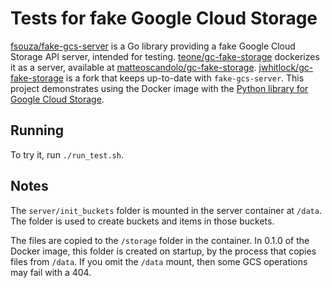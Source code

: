 Tests for fake Google Cloud Storage
===================================

[fsouza/fake-gcs-server] is a Go library providing a fake Google Cloud Storage
API server, intended for testing. [teone/gc-fake-storage] dockerizes it as a
server, available at [matteoscandolo/gc-fake-storage].
[jwhitlock/gc-fake-storage] is a fork that keeps up-to-date with
`fake-gcs-server`. This project demonstrates using the Docker image with the
[Python library for Google Cloud Storage].

Running
-------

To try it, run ``./run_test.sh``.

Notes
-----

The ``server/init_buckets`` folder is mounted in the server container at
``/data``. The folder is used to create buckets and items in those buckets.

The files are copied to the ``/storage`` folder in the container. In 0.1.0 of
the Docker image, this folder is created on startup, by the process that
copies files from ``/data``. If you omit the ``/data`` mount, then some GCS
operations may fail with a 404.

[Python library for Google Cloud Storage]: https://github.com/googleapis/google-cloud-python/tree/master/storage
[jwhitlock/gc-fake-storage]: https://github.com/jwhitlock/gc-fake-storage
[fsouza/fake-gcs-server]: https://github.com/fsouza/fake-gcs-server/
[matteoscandolo/gc-fake-storage]: https://hub.docker.com/r/matteoscandolo/gc-fake-storage
[teone/gc-fake-storage]: https://github.com/teone/gc-fake-storage

